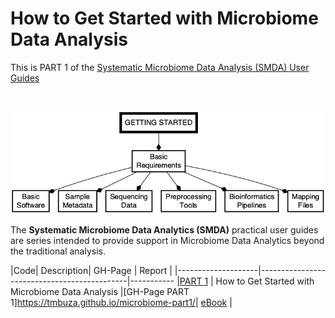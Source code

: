 # How to Get Started with Microbiome Data Analysis
This is PART 1 of the <a class="text-light" href="https://complexdatainsights.com/books/microbiome-analysis/end-to-end-user-guide/">Systematic Microbiome Data Analysis (SMDA) User Guides</a>

<br>

![Workflow for getting started with microbiome data analysis.](img/part1_flow.png)


The **Systematic Microbiome Data Analytics (SMDA)** practical user guides are series intended to provide support in Microbiome Data Analytics beyond the traditional analysis. 

|Code| Description| GH-Page | Report |
|--------------------|---------------------------------------------|-----------
|[PART 1](https://github.com/tmbuza/microbiome-part1/) | How to Get Started with Microbiome Data Analysis |[GH-Page PART 1]https://tmbuza.github.io/microbiome-part1/| [eBook](https://complexdatainsights.com/books/microbiome-analysis/getting-started) |
